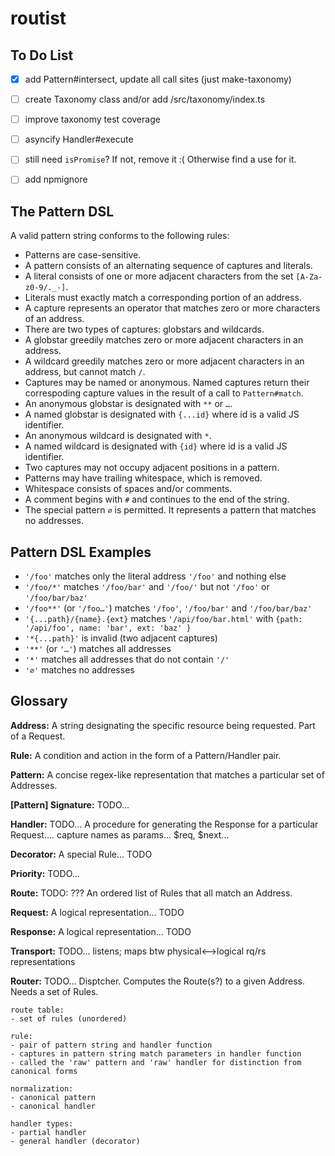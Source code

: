 # routist


## To Do List

- [x] add Pattern#intersect, update all call sites (just make-taxonomy)
- [ ] create Taxonomy class and/or add /src/taxonomy/index.ts
- [ ] improve taxonomy test coverage
- [ ] asyncify Handler#execute
- [ ] still need `isPromise`? If not, remove it :( Otherwise find a use for it.
- [ ] add npmignore


## The Pattern DSL

A valid pattern string conforms to the following rules:
- Patterns are case-sensitive.
- A pattern consists of an alternating sequence of captures and literals.
- A literal consists of one or more adjacent characters from the set `[A-Za-z0-9/._-]`.
- Literals must exactly match a corresponding portion of an address.
- A capture represents an operator that matches zero or more characters of an address.
- There are two types of captures: globstars and wildcards.
- A globstar greedily matches zero or more adjacent characters in an address.
- A wildcard greedily matches zero or more adjacent characters in an address, but cannot match `/`.
- Captures may be named or anonymous. Named captures return their correspoding capture values in the result of a call to `Pattern#match`.
- An anonymous globstar is designated with `**` or `…`.
- A named globstar is designated with `{...id}` where id is a valid JS identifier.
- An anonymous wildcard is designated with `*`.
- A named wildcard is designated with `{id}` where id is a valid JS identifier.
- Two captures may not occupy adjacent positions in a pattern.
- Patterns may have trailing whitespace, which is removed.
- Whitespace consists of spaces and/or comments.
- A comment begins with `#` and continues to the end of the string.
- The special pattern `∅` is permitted. It represents a pattern that matches no addresses.

## Pattern DSL Examples

- `'/foo'` matches only the literal address `'/foo'` and nothing else
- `'/foo/*'` matches `'/foo/bar'` and `'/foo/'` but not `'/foo'` or `'/foo/bar/baz'`
- `'/foo**'` (or `'/foo…'`) matches `'/foo'`, `'/foo/bar'` and `'/foo/bar/baz'`
- `'{...path}/{name}.{ext}` matches `'/api/foo/bar.html'` with `{path: '/api/foo', name: 'bar', ext: 'baz' }`
- `'*{...path}'` is invalid (two adjacent captures)
- `'**'` (or `'…'`) matches all addresses
- `'*'` matches all addresses that do not contain `'/'`
- `'∅'` matches no addresses


## Glossary

**Address:** A string designating the specific resource being requested. Part of a Request.

**Rule:** A condition and action in the form of a Pattern/Handler pair.

**Pattern:** A concise regex-like representation that matches a particular set of Addresses.

**[Pattern] Signature:** TODO...

**Handler:** TODO... A procedure for generating the Response for a particular Request.... capture names as params... $req, $next...

**Decorator:** A special Rule... TODO

**Priority:** TODO...

**Route:** TODO: ??? An ordered list of Rules that all match an Address.

**Request:** A logical representation... TODO

**Response:** A logical representation... TODO

**Transport:** TODO... listens; maps btw physical<-->logical rq/rs representations

**Router:** TODO... Disptcher. Computes the Route(s?) to a given Address. Needs a set of Rules.



```
route table:
- set of rules (unordered)

rule:
- pair of pattern string and handler function
- captures in pattern string match parameters in handler function
- called the 'raw' pattern and 'raw' handler for distinction from canonical forms

normalization:
- canonical pattern
- canonical handler

handler types:
- partial handler
- general handler (decorator)


```
